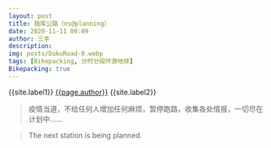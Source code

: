 ```yaml
---
layout: post
title: 独库公路（ns@planning）
date: 2020-11-11 00:09
author: 三丰
description:
img: posts/DukuRoad-0.webp
tags: [Bikepacking, 分时分段环游地球]
Bikepacking: true
---
```

{{site.label1}} <a href="/about">{{page.author}}</a> {{site.label2}}

> 疫情当道，不给任何人增加任何麻烦，暂停跑路，收集各处情报，一切尽在计划中……

> The next station is being planned.
